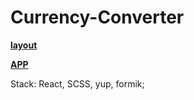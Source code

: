 # Currency-Converter

[**layout**](https://www.figma.com/file/tHCOChRNBRUL5Np3ofG0lG/Test-work.?node-id=0%3A1&t=DDMziKblRmNbNeSb-0)

[**APP**](https://converter-sand.vercel.app/)

Stack: React, SCSS, yup, formik;